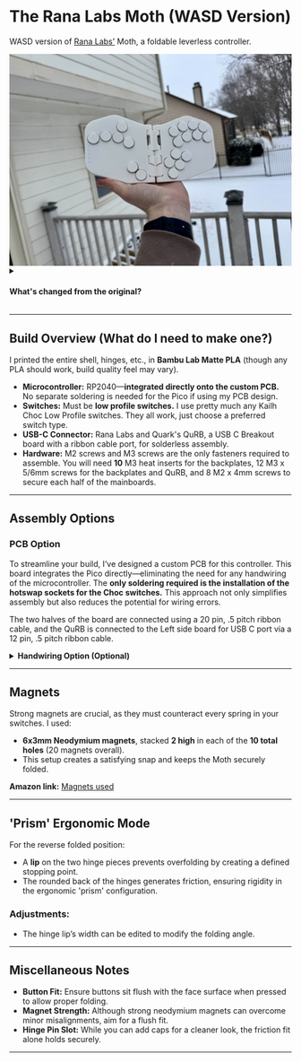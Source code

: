 # The Rana Labs Moth (WASD Version)

WASD version of [Rana Labs'](https://github.com/rana-sylvatica) Moth, a foldable leverless controller.

<div style="display: flex;">
    <img src="Images/PCB Moth - White.jpg" alt="Layout 1" width="600" />
</div>

<details>
  <summary><h4>What's changed from the original?</h4></summary>

- Added the WASD style up button.
- Sunk part of the shell under the WASD cluster to add mounting points for the Raspberry Pico.
- Removed one modifier button and repositioned the others for increased comfort.
- Changed the USB-C port location to accommodate the WASD layout (port slot fitted for ModelUD).
- Enlarged the hinge rounded edges to ensure a secure friction fit in 'prism' mode.
- Added a lip to the hinge to lock in the desired prism angle.
- Adjusted the thickness of the hinge pin holes for a tighter friction fit.
- Modified the magnet hole size to accommodate larger magnets that firmly snap the controller together.
- Filleted the controller edges to provide a smoother, rounded feel.

</details>

---

## Build Overview (What do I need to make one?)

I printed the entire shell, hinges, etc., in **Bambu Lab Matte PLA** (though any PLA should work, build quality feel may vary).

- **Microcontroller:** RP2040—**integrated directly onto the custom PCB.** No separate soldering is needed for the Pico if using my PCB design.
- **Switches:** Must be **low profile switches.** I use pretty much any Kailh Choc Low Profile switches. They all work, just choose a preferred switch type.
- **USB-C Connector:** Rana Labs and Quark's QuRB, a USB C Breakout board with a ribbon cable port, for solderless assembly.
- **Hardware:** M2 screws and M3 screws are the only fasteners required to assemble. You will need **10** M3 heat inserts for the backplates, 12 M3 x 5/6mm screws for the backplates and QuRB, and 8 M2 x 4mm screws to secure each half of the mainboards.

---

## Assembly Options

### PCB Option

To streamline your build, I’ve designed a custom PCB for this controller. This board integrates the Pico directly—eliminating the need for any handwiring of the microcontroller. The **only soldering required is the installation of the hotswap sockets for the Choc switches.** This approach not only simplifies assembly but also reduces the potential for wiring errors.

The two halves of the board are connected using a 20 pin, .5 pitch ribbon cable, and the QuRB is connected to the Left side board for USB C port via a 12 pin, .5 pitch ribbon cable.

<details>
  <summary><strong>Handwiring Option (Optional)</strong></summary>

For users who prefer a traditional approach or as a reference, here are the handwiring instructions. (Note: When using the PCB option, this process is unnecessary.)

### Initial Wiring:
- **Pico Side:** Wire up the Pico side completely first.
- **Opposite Side:** Run the wires individually from the opposite side.
- **Important:** Ensure that you run the cross-body wiring while the Moth is in its **folded position** to avoid tension.

### Wiring Tips:
- If the controller isn’t folded during soldering, the cross-body wires may become too tight when folding later.
- Leave **ample slack** for the cross-body wiring.
- Route wires behind the hinge pin for a neat installation.

### Hinge Pin Placement:
- Insert the hinge pin **before** wiring the cross-body connections.
- Running wires prior to inserting the hinge pin can obstruct its path, making installation challenging.

#### Wiring Example

This was my first soldering project in a long time; while my solder joints may not be perfect, the key point is the proper routing of wires from the non-Pico side to the Pico side.
<div style="display: flex;">
    <img src="Images/Wiring Example.jpg" alt="Wiring Example" width="500" />
</div>

</details>

---

## Magnets

Strong magnets are crucial, as they must counteract every spring in your switches. I used:

- **6x3mm Neodymium magnets**, stacked **2 high** in each of the **10 total holes** (20 magnets overall).
- This setup creates a satisfying snap and keeps the Moth securely folded.

**Amazon link:** [Magnets used](https://www.amazon.com/dp/B096LZNZTQ?ref=cm_sw_r_cp_ud_dp_ZEAK3BD945P57Y9BB6P4&ref_=cm_sw_r_cp_ud_dp_ZEAK3BD945P57Y9BB6P4&social_share=cm_sw_r_cp_ud_dp_ZEAK3BD945P57Y9BB6P4&skipTwisterOG=1&newOGT=1&th=1)

---

## 'Prism' Ergonomic Mode

For the reverse folded position:

- A **lip** on the two hinge pieces prevents overfolding by creating a defined stopping point.
- The rounded back of the hinges generates friction, ensuring rigidity in the ergonomic 'prism' configuration.

### Adjustments:

- The hinge lip’s width can be edited to modify the folding angle.

---

## Miscellaneous Notes

- **Button Fit:** Ensure buttons sit flush with the face surface when pressed to allow proper folding.
- **Magnet Strength:** Although strong neodymium magnets can overcome minor misalignments, aim for a flush fit.
- **Hinge Pin Slot:** While you can add caps for a cleaner look, the friction fit alone holds securely.

---
